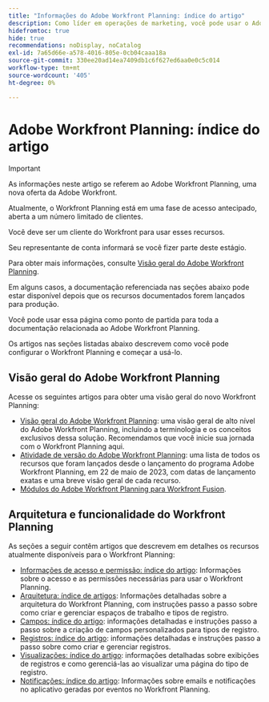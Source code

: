 ```yaml
---
title: "Informações do Adobe Workfront Planning: índice do artigo"
description: Como líder em operações de marketing, você pode usar o Adobe Workfront Planning para organizar trabalhos em todo o ciclo de vida de marketing para todas as suas equipes. Os artigos nesta seção descrevem como você pode configurar os recursos de planejamento e como pode começar a usá-los como parte de suas operações de gerenciamento de campanha.
hidefromtoc: true
hide: true
recommendations: noDisplay, noCatalog
exl-id: 7a65d66e-a578-4016-805e-0cb04caaa18a
source-git-commit: 330ee20ad14ea7409db1c6f627ed6aa0e0c5c014
workflow-type: tm+mt
source-wordcount: '405'
ht-degree: 0%

---
```


# Adobe Workfront Planning: índice do artigo

<!--
title: Adobe Maestro 
description: As a marketing operations leader, you can use Adobe Maestro to organize work across the marketing lifecycle for all your teams. The articles in this section describe how you can configure Maestro and how you can start using its capabilities as part of your campaign management operations. 
hidefromtoc: yes
author: Alina
feature: Work Management
role: User, Admin
hide: yes
-->

<!--update the metadata with real information when making this avilable in TOC and in the left nav-->

<!-- update the title to "Article index" when we get out of beta and we inhide this article-->

<!--remove the video at open beta or before-->

>[!IMPORTANT]
>
>As informações neste artigo se referem ao Adobe Workfront Planning, uma nova oferta da Adobe Workfront.
>
>Atualmente, o Workfront Planning está em uma fase de acesso antecipado, aberta a um número limitado de clientes.
>
>Você deve ser um cliente do Workfront para usar esses recursos.
>
>Seu representante de conta informará se você fizer parte deste estágio.
>
>Para obter mais informações, consulte [Visão geral do Adobe Workfront Planning](/help/quicksilver/maestro/maestro-overview.md).
>
>Em alguns casos, a documentação referenciada nas seções abaixo pode estar disponível depois que os recursos documentados forem lançados para produção.

Você pode usar essa página como ponto de partida para toda a documentação relacionada ao Adobe Workfront Planning.

Os artigos nas seções listadas abaixo descrevem como você pode configurar o Workfront Planning e começar a usá-lo.


## Visão geral do Adobe Workfront Planning

Acesse os seguintes artigos para obter uma visão geral do novo Workfront Planning:

<!--update the video when we have something better, especially after Open Beta - remove it-->

<!--* [View a video demonstration of Adobe Maestro](https://video.tv.adobe.com/v/3424253/){target=_blank}-->

* [Visão geral do Adobe Workfront Planning](maestro-overview.md): uma visão geral de alto nível do Adobe Workfront Planning, incluindo a terminologia e os conceitos exclusivos dessa solução. Recomendamos que você inicie sua jornada com o Workfront Planning aqui.
* [Atividade de versão do Adobe Workfront Planning](/help/quicksilver/maestro/release-activity.md): uma lista de todos os recursos que foram lançados desde o lançamento do programa Adobe Workfront Planning, em 22 de maio de 2023, com datas de lançamento exatas e uma breve visão geral de cada recurso.
* [Módulos do Adobe Workfront Planning para Workfront Fusion](/help/quicksilver/workfront-fusion/apps-and-their-modules/workfront-planning-modules.md).

## Arquitetura e funcionalidade do Workfront Planning

As seções a seguir contêm artigos que descrevem em detalhes os recursos atualmente disponíveis para o Workfront Planning:

* [Informações de acesso e permissão: índice do artigo](/help/quicksilver/maestro/access/access-information.md): Informações sobre o acesso e as permissões necessárias para usar o Workfront Planning.
* [Arquitetura: índice de artigos](/help/quicksilver/maestro/architecture/architecture-information.md): Informações detalhadas sobre a arquitetura do Workfront Planning, com instruções passo a passo sobre como criar e gerenciar espaços de trabalho e tipos de registro.
* [Campos: índice do artigo](/help/quicksilver/maestro/fields/fields-information.md): informações detalhadas e instruções passo a passo sobre a criação de campos personalizados para tipos de registro.
* [Registros: índice do artigo](/help/quicksilver/maestro/records/records-information.md): informações detalhadas e instruções passo a passo sobre como criar e gerenciar registros.
* [Visualizações: índice do artigo](/help/quicksilver/maestro/views/views-information.md): informações detalhadas sobre exibições de registros e como gerenciá-las ao visualizar uma página do tipo de registro.
* [Notificações: índice do artigo](/help/quicksilver/maestro/notifications/notifications-information.md): Informações sobre emails e notificações no aplicativo geradas por eventos no Workfront Planning.


